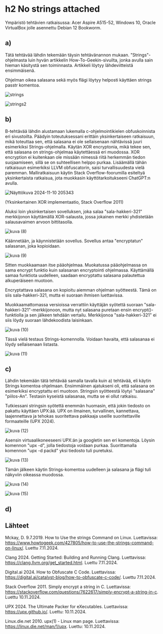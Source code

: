 # h2 No strings attached

Ympäristö tehtävien ratkaisussa: Acer Aspire A515-52, Windows 10, Oracle VirtualBox jolle asennettu Debian 12 Bookworm.

## a)

Tätä tehtävää lähdin tekemään täysin tehtävänannon mukaan. "Strings"-ohjelmasta luin hyvän artikkelin How-To-Geekin-sivuilta, jonka avulla sain hieman käsitystä sen toiminnasta. Artikkeli löytyy lähdeviitteistä ensimmäisenä.

Ohjelman oikea salasana sekä myös flägi löytyy helposti käyttäen strings passtr komentoa. 

![strings](https://github.com/user-attachments/assets/deb2178d-17c6-4a58-a02f-6b106a194b62)

![strings2](https://github.com/user-attachments/assets/dde89cf2-58eb-4a6a-9bfb-2d8a38cd9029)

## b)

B-tehtävää lähdin alustamaan lukemalla c-ohjelmointikielen obfuskoinnista eri sivustoilta. Päädyin toteutuksessani erittäin yksinkertaiseen ratkaisuun, mikä toteuttaa sen, että salasana ei ole sellaisenaan nähtävissä juuri esimerkiksi Strings-ohjelmalla. Käytän XOR encryptonia, mikä tekee sen, että salasana on strings-ohjelmaa käytettäessä eri muodossa. XOR encryption ei kuitenkaan ole missään nimessä riitä herkemmän tiedon suojaamiseen, sillä se on suhteellisen helppo purkaa. Lisäämällä tähän ratkaisuun esimerkiksi LLVM obfuscatorin, saisi turvallisuudesta vielä paremman. Malliratkaisuun käytin Stack Overflow-foorumilla esiteltyä yksinkertaista ratkaisua, jota muokkasin käyttötarkoitukseeni ChatGPT:n avulla. 

![Näyttökuva 2024-11-10 205343](https://github.com/user-attachments/assets/3b7c1606-5166-4122-b82f-35836db55954)

(Yksinkertainen XOR implementaatio, Stack Overflow 2011)

Aluksi loin yksinkertaisen sovelluksen, joka salaa "sala-hakkeri-321" merkkijonon käyttämällä XOR-salausta, jossa jokainen merkki yhdistetään salausavaimen arvoon bittitasolla. 

![kuva (8)](https://github.com/user-attachments/assets/0e59963c-15ea-4a6f-8d98-7267dc20b89d)

Käännetään, ja käynnistetään sovellus. Sovellus antaa "encryptatun" salasanan, joka kopioidaan.

![kuva (9)](https://github.com/user-attachments/assets/2da30ead-4e89-4e4e-bec5-871245f92907)


Sitten muokkaamaan itse pääohjelmaa. Muokatussa pääohjelmassa on sama encrypt funktio kuin salasanan encryptointi ohjelmassa. Käyttämällä samaa funktiota uudelleen, saadaan encryptattu salasana palautettua alkuperäiseen muotoon. 

Encryptattava salasana on kopioitu aiemman ohjelman syötteestä. Tämä on siis sala-hakkeri-321, mutta ei suoraan ihmisen luettavissa.

Muokkaamattomassa versioissa verrattiin käyttäjän syötettä suoraan "sala-hakkeri-321"-merkkijonoon, mutta nyt salasana puretaan ensin encrypt()-funktiolla ja sen jälkeen tehdään vertailu. Merkkijonoa "sala-hakkeri-321" ei siis löydy suoraan lähdekoodista laisinkaan.  

![kuva (10)](https://github.com/user-attachments/assets/4ef16540-561e-47bd-bdc2-bff38e6478d1)

Tässä vielä testaus Strings-komennolla. Voidaan havaita, että salasanaa ei löydy sellaisenaan listasta.

![kuva (11)](https://github.com/user-attachments/assets/722da70b-6a17-4efc-a76d-055f9a7b6845)

## c)

Lähdin tekemään tätä tehtävää samalla tavalla kuin a) tehtävää, eli käytin Strings komentoa ohjelmaan. Ensimmäinen ajatukseni oli, että salasana on esimerkiksi encryptattu eri muotoon. Stringsin syötteestä löytyi "salasana" "piilos-An". Testasin kyseistä salasanaa, mutta se ei ollut ratkaisu. 

Tutkiessani stringsin syötettä enemmän huomasin, että jokin tiedosto on pakattu käyttäen UPX:ää. 
UPX on ilmainen, turvallinen, kannettava, laajennettava ja tehokas suoritettava pakkaaja useille suoritettaville formaateille (UPX 2024).

![kuva (12)](https://github.com/user-attachments/assets/ae9f757c-ef63-4a65-b07f-b444d18f71b7)

Asensin virtuaalikoneeseeni UPX:än ja googletin sen eri komentoja. Löysin komennon "upx -d", jolla tiedostoja voidaan purkaa. Suorittamalla komennon "upx -d packd" yksi tiedosto tuli puretuksi.

![kuva (13)](https://github.com/user-attachments/assets/e3350f18-20cc-43b3-8025-ac324988e4ca)

Tämän jälkeen käytin Strings-komentoa uudelleen ja salasana ja flägi tuli näkyviin oikeassa muodossa.

![kuva (14)](https://github.com/user-attachments/assets/2ed40b60-b965-4692-bece-9de1bf9777f1)

![kuva (15)](https://github.com/user-attachments/assets/fb129e84-364d-4fee-858f-98a724387b5b)

## d)


## Lähteet

Mckay, D. 9.7.2019. How to Use the strings Command on Linux. Luettavissa: https://www.howtogeek.com/427805/how-to-use-the-strings-command-on-linux/. Luettu 7.11.2024.

Clang 2024. Getting Started: Building and Running Clang. Luettavissa: https://clang.llvm.org/get_started.html. Luettu 7.11.2024.

Digital.ai 2024. How to Obfuscate C Code. Luettavissa: https://digital.ai/catalyst-blog/how-to-obfuscate-c-code/. Luettu 7.11.2024.

Stack Overflow 2011. Simply encrypt a string in C. Luettavissa: https://stackoverflow.com/questions/7622617/simply-encrypt-a-string-in-c. Luettu 10.11.2024.

UPX 2024. The Ultimate Packer for eXecutables. Luettavissa: https://upx.github.io/. Luettu: 10.11.2024.

Linux.die.net 2010. upx(1) - Linux man page. Luettavissa: https://linux.die.net/man/1/upx. Luettu: 10.11.2024.
